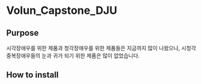 # Volun_Capstone_DJU

## Purpose
시각장애우를 위한 제품과 청각장애우를 위한 제품들은 지금까지 많이 나왔으나, 시청각중복장애우들의 눈과 귀가 되기 위한 제품은 많이 없었습니다. 

## How to install
